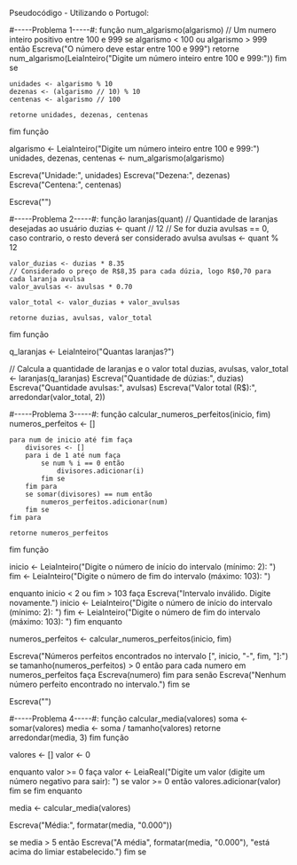 Pseudocódigo - Utilizando o Portugol:

#-----Problema 1-----#:
função num_algarismo(algarismo)
    // Um numero inteiro positivo entre 100 e 999
    se algarismo < 100 ou algarismo > 999 então
        Escreva("O número deve estar entre 100 e 999")
        retorne num_algarismo(LeiaInteiro("Digite um número inteiro entre 100 e 999:"))
    fim se
    
    unidades <- algarismo % 10
    dezenas <- (algarismo // 10) % 10
    centenas <- algarismo // 100
    
    retorne unidades, dezenas, centenas
fim função

algarismo <- LeiaInteiro("Digite um número inteiro entre 100 e 999:")
unidades, dezenas, centenas <- num_algarismo(algarismo)

Escreva("Unidade:", unidades)
Escreva("Dezena:", dezenas)
Escreva("Centena:", centenas)

Escreva("")

#-----Problema 2-----#:
função laranjas(quant)
    // Quantidade de laranjas desejadas ao usuário
    duzias <- quant // 12
    // Se for duzia avulsas == 0, caso contrario, o resto deverá ser considerado avulsa
    avulsas <- quant % 12

    valor_duzias <- duzias * 8.35
    // Considerado o preço de R$8,35 para cada dúzia, logo R$0,70 para cada laranja avulsa
    valor_avulsas <- avulsas * 0.70

    valor_total <- valor_duzias + valor_avulsas

    retorne duzias, avulsas, valor_total
fim função

q_laranjas <- LeiaInteiro("Quantas laranjas?")

// Calcula a quantidade de laranjas e o valor total
duzias, avulsas, valor_total <- laranjas(q_laranjas)
Escreva("Quantidade de dúzias:", duzias)
Escreva("Quantidade avulsas:", avulsas)
Escreva("Valor total (R$):", arredondar(valor_total, 2))

#-----Problema 3-----#:
função calcular_numeros_perfeitos(inicio, fim)
    numeros_perfeitos <- []
    
    para num de inicio até fim faça
        divisores <- []
        para i de 1 até num faça
            se num % i == 0 então
                divisores.adicionar(i)
            fim se
        fim para
        se somar(divisores) == num então
            numeros_perfeitos.adicionar(num)
        fim se
    fim para
    
    retorne numeros_perfeitos
fim função

inicio <- LeiaInteiro("Digite o número de início do intervalo (mínimo: 2): ")
fim <- LeiaInteiro("Digite o número de fim do intervalo (máximo: 103): ")

enquanto inicio < 2 ou fim > 103 faça
    Escreva("Intervalo inválido. Digite novamente.")
    inicio <- LeiaInteiro("Digite o número de início do intervalo (mínimo: 2): ")
    fim <- LeiaInteiro("Digite o número de fim do intervalo (máximo: 103): ")
fim enquanto

numeros_perfeitos <- calcular_numeros_perfeitos(inicio, fim)

Escreva("Números perfeitos encontrados no intervalo [", inicio, "-", fim, "]:")
se tamanho(numeros_perfeitos) > 0 então
    para cada numero em numeros_perfeitos faça
        Escreva(numero)
    fim para
senão
    Escreva("Nenhum número perfeito encontrado no intervalo.")
fim se

Escreva("")

#-----Problema 4-----#:
função calcular_media(valores)
    soma <- somar(valores)
    media <- soma / tamanho(valores)
    retorne arredondar(media, 3)
fim função

valores <- []
valor <- 0

enquanto valor >= 0 faça
    valor <- LeiaReal("Digite um valor (digite um número negativo para sair): ")
    se valor >= 0 então
        valores.adicionar(valor)
    fim se
fim enquanto

media <- calcular_media(valores)

Escreva("Média:", formatar(media, "0.000"))

se media > 5 então
    Escreva("A média", formatar(media, "0.000"), "está acima do limiar estabelecido.")
fim se
